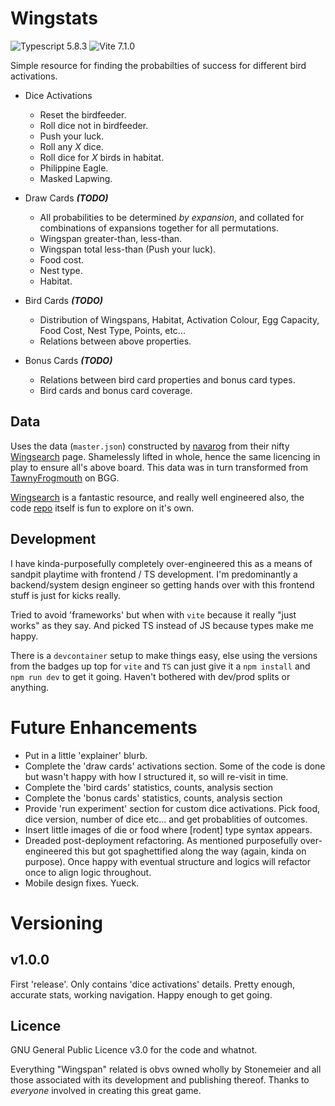 # Wingstats

![Typescript 5.8.3](https://img.shields.io/badge/Typescript-5.8.3-3178C6)
![Vite 7.1.0](https://img.shields.io/badge/Vite-7.1.0-7F00FF)

Simple resource for finding the probabilties of success for different bird activations.

- Dice Activations

  - Reset the birdfeeder.
  - Roll dice not in birdfeeder.
  - Push your luck.
  - Roll any _X_ dice.
  - Roll dice for _X_ birds in habitat.
  - Philippine Eagle.
  - Masked Lapwing.

- Draw Cards **_(TODO)_**

  - All probabilities to be determined _by expansion_, and collated for combinations of expansions together for all permutations.
  - Wingspan greater-than, less-than.
  - Wingspan total less-than (Push your luck).
  - Food cost.
  - Nest type.
  - Habitat.

- Bird Cards **_(TODO)_**

  - Distribution of Wingspans, Habitat, Activation Colour, Egg Capacity, Food Cost, Nest Type, Points, etc...
  - Relations between above properties.

- Bonus Cards **_(TODO)_**

  - Relations between bird card properties and bonus card types.
  - Bird cards and bonus card coverage.

## Data

Uses the data (`master.json`) constructed by [navarog](https://github.com/navarog) from their nifty [Wingsearch](https://navarog.github.io/wingsearch/) page. Shamelessly lifted in whole, hence the same licencing in play to ensure all's above board. This data was in turn transformed from [TawnyFrogmouth](https://boardgamegeek.com/filepage/193164/wingspan-bird-card-spreadsheet) on BGG.

[Wingsearch](https://navarog.github.io/wingsearch/) is a fantastic resource, and really well engineered also, the code [repo](https://github.com/navarog/wingsearch/tree/master) itself is fun to explore on it's own.

## Development

I have kinda-purposefully completely over-engineered this as a means of sandpit playtime with frontend / TS development. I'm predominantly a backend/system design engineer so getting hands over with this frontend stuff is just for kicks really.

Tried to avoid 'frameworks' but when with `vite` because it really "just works" as they say. And picked TS instead of JS because types make me happy.

There is a `devcontainer` setup to make things easy, else using the versions from the badges up top for `vite` and `TS` can just give it a `npm install` and `npm run dev` to get it going. Haven't bothered with dev/prod splits or anything.

# Future Enhancements

- Put in a little 'explainer' blurb.
- Complete the 'draw cards' activations section. Some of the code is done but wasn't happy with how I structured it, so will re-visit in time.
- Complete the 'bird cards' statistics, counts, analysis section
- Complete the 'bonus cards' statistics, counts, analysis section
- Provide 'run experiment' section for custom dice activations. Pick food, dice version, number of dice etc... and get probablities of outcomes.
- Insert little images of die or food where \[rodent\] type syntax appears.
- Dreaded post-deployment refactoring. As mentioned purposefully over-engineered this but got spaghettified along the way (again, kinda on purpose). Once happy with eventual structure and logics will refactor once to align logic throughout.
- Mobile design fixes. Yueck.

# Versioning

## v1.0.0

First 'release'. Only contains 'dice activations' details. Pretty enough, accurate stats, working navigation. Happy enough to get going.

## Licence

GNU General Public Licence v3.0 for the code and whatnot.

Everything "Wingspan" related is obvs owned wholly by Stonemeier and all those associated with its development and publishing thereof. Thanks to _everyone_ involved in creating this great game.
